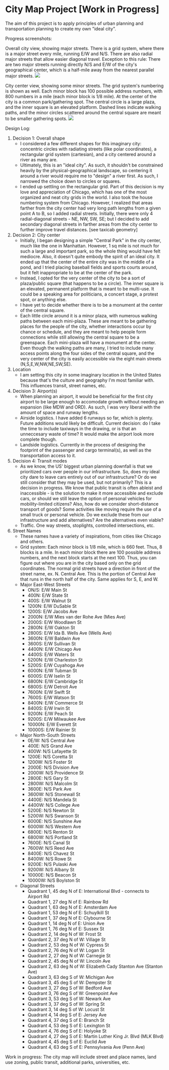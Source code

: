 # City Map Project [Work in Progress]

The aim of this project is to apply principles of urban planning and transportation planning to create my own "ideal city". 

Progress screenshots: 

Overall city view, showing major streets. There is a grid system, where there is a major street every mile, running E/W and N/S. There are also radial major streets that allow easier diagonal travel. Exception to this rule: There are two major streets running directly N/S and E/W of the city's geographical center, which is a half-mile away from the nearest parallel major streets. 
![](./overall.png)

City center view, showing some minor streets. The grid system's numbering is shown as well. Each minor block has 100 possible address numbers, with 800 numbers in a mile (each minor block is 1/8 mile). At the center of the city is a common park/gathering spot. The central circle is a large plaza, and the inner square is an elevated platform. Dashed lines indicate walking paths, and the minor circles scattered around the central square are meant to be smaller gathering spots. 
![](./center-city.png)

Design Log:

1. Decision 1: Overall shape
    * I considered a few different shapes for this imaginary city: concentric circles with radiating streets (like polar coordinates), a rectangular grid system (cartesian), and a city centered around a river as many are. 
    * Ultimately, this is an "ideal city". As such, it shouldn't be constrained heavily by the physical-geographical landscape, so centering it around a river would require me to "design" a river first. As such, I narrowed the choice down to circles or squares. 
    * I ended up settling on the rectangular grid. Part of this decision is my love and appreciation of Chicago, which has one of the most organized and neat city grids in the world. I also took the house numbering system from Chicago. However, I realized that areas farther from the city center had very long path lengths from a given point A to B, so I added radial streets. Initially, there were only 4 radial-diagonal streets - NE, NW, SW, SE; but I decided to add secondary diagonal streets in farther areas from the city center to further improve travel distances. [see taxicab geometry] 
2. Decision 2: City center
    * Initially, I began designing a simple "Central Park" in the city center, much like the one in Manhattan. However, 1 sq mile is not much for such a large and important park, so the whole thing would have felt mediocre. Also, it doesn't quite embody the spirit of an ideal city. It ended up that the center of the entire city was in the middle of a pond, and I tried placing baseball fields and sports courts around, but it felt inappropriate to be at the center of the park. 
    * Instead, I opted for the very center of the city to be a sort of plaza/public square (that happens to be a circle). The inner square is an elevated, permanent platform that is meant to be multi-use. It could be a speaking area for politicians, a concert stage, a protest spot, or anything else. 
    * I have yet to decide whether there is to be a monument at the center of the central square. 
    * Each little circle around it is a minor plaza, with numerous walking paths between each mini-plaza. These are meant to be gathering places for the people of the city, whether interactions occur by chance or schedule, and they are meant to help people form connections while still allowing the central square to be a greenspace. Each mini-plaza will have a monument at the center. Even though the walking paths are many, I tried to include many access points along the four sides of the central square, and the very center of the city is easily accessible via the eight main streets (N,S,E,W,NW,NE,SW,SE). 
3. Location
    * I am setting this city in some imaginary location in the United States because that's the culture and geography I'm most familiar with. This influences transit, street names, etc. 
4. Decision 3: Airport(s)
    * When planning an airport, it would be beneficial for the first city airport to be large enough to accomodate growth without needing an expansion (like MDW and ORD). As such, I was very liberal with the amount of space and runway lengths. 
    * Airside logistics. I have added 6 runways so far, which is plenty. Future additions would likely be difficult. Current decision: do I take the time to include taxiways in the drawing, or is that an unneccesary waste of time? It would make the airport look more complete though. 
    * Landside logistics. Currently in the process of designing the footprint of the passenger and cargo terminal(s), as well as the transportation access to it. 
5. Decision 4: Transit modes
    * As we know, the US' biggest urban planning downfall is that we prioritized cars over people in our infrastructure. So, does my ideal city dare to leave cars entirely out of our infrastructure? Or do we still consider that they may be used, but not primarily? This is a decision in progress. We know that public transit is often ableist and inaccessible - is the solution to make it more accessible and exclude cars, or should we still leave the option of personal vehicles for mobility-limited citizens? Also, how do we consider short-distance transport of goods? Some activities like moving require the use of a small truck or personal vehicle. Do we exclude these from our infrastructure and add alternatives? Are the alternatives even viable?
    * Traffic. One way streets, stoplights, controlled intersections, etc. 
6. Street Names
    * These names have a variety of inspirations, from cities like Chicago and others. 
    * Grid system: Each minor block is 1/8 mile, which is 660 feet. Thus, 8 blocks is a mile. In each minor block there are 100 possible address numbers, and the next block starts at the next 100. Thus, you can figure out where you are in the city based only on the grid coordinates. The normal grid streets have a direction in front of the street name, ex. N. Central Ave. This is the portion of Central Ave that runs in the north half of the city. Same applies for S, E, and W. 
    * Major East-West Streets
        * ON/S: E/W Main St
        * 400N: E/W State St
        * 400S: E/W Walnut St
        * 1200N: E/W DuSable St
        * 1200S: E/W Jacobs Ave
        * 2000N: E/W Mies van der Rohe Ave (Mies Ave)
        * 2000S: E/W Woodlawn St
        * 2800N: E/W Oakton St
        * 2800S: E/W Ida B. Wells Ave (Wells Ave)
        * 3600N: E/W Baldwin Ave
        * 3600S: E/W Sullivan St
        * 4400N: E/W Chicago Ave
        * 4400S: E/W Waters St
        * 5200N: E/W Charleston St
        * 5200S: E/W Cuyahoga Ave
        * 6000N: E/W Tubman St
        * 6000S: E/W Iselin St
        * 6800N: E/W Cambridge St
        * 6800S: E/W Detroit Ave
        * 7600N: E/W Swift St
        * 7600S: E/W Watson St
        * 8400N: E/W Commerce St
        * 8400S: E/W Irwin St
        * 9200N: E/W Peach St
        * 9200S: E/W Milwaukee Ave
        * 10000N: E/W Everett St
        * 10000S: E/W Rainier St
    * Major North-South Streets
        * 0E/W: N/S Central Ave
        * 400E: N/S Grand Ave
        * 400W: N/S Lafayette St
        * 1200E: N/S Coretta St
        * 1200W: N/S Foster St
        * 2000E: N/S Division Ave
        * 2000W: N/S Providence St
        * 2800E: N/S Gary St
        * 2800W: N/S Malcolm St
        * 3600E: N/S Park Ave
        * 3600W: N/S Stonewall St
        * 4400E: N/S Mandela St
        * 4400W: N/S College Ave
        * 5200E: N/S Newton St
        * 5200W: N/S Swanson St
        * 6000E: N/S Sunshine Ave
        * 6000W: N/S Western Ave
        * 6800E: N/S Renton St
        * 6800W: N/S Portland St
        * 7600E: N/S Canal St
        * 7600W: N/S Reed Ave
        * 8400E: N/S Chavez St
        * 8400W: N/S Rowe St
        * 9200E: N/S Pulaski Ave
        * 9200W: N/S Albany St
        * 10000E: N/S Beacon St
        * 10000W: N/S Boylston St
    * Diagonal Streets
        * Quadrant 1, 45 deg N of E: International Blvd - connects to Airport Rd
        * Quadrant 1, 27 deg N of E: Rainbow Rd
        * Quadrant 1, 63 deg N of E: Amsterdam Ave
        * Quadrant 1, 53 deg N of E: Schuylkill St
        * Quadrant 1, 37 deg N of E: Clybourne St
        * Quadrant 1, 14 deg N of E: Union Ave
        * Quadrant 1, 76 deg N of E: Sussex St
        * Quadrant 2, 14 deg N of W: Frost St
        * Quardant 2, 37 deg N of W: Village St
        * Quadrant 2, 53 deg N of W: Cypress St
        * Quadrant 2, 76 deg N of W: Logan St
        * Quadrant 2, 27 deg N of W: Carnegie St
        * Quadrant 2, 45 deg N of W: Lincoln Ave
        * Quadrant 2, 63 deg N of W: Elizabeth Cady Stanton Ave (Stanton Ave)
        * Quadrant 3, 63 deg S of W: Michigan Ave
        * Quadrant 3, 45 deg S of W: Dempster St
        * Quadrant 3, 27 deg S of W: Bedford Ave
        * Quadrant 3, 76 deg S of W: Greenpoint Ave
        * Quadrant 3, 53 deg S of W: Newark Ave
        * Quadrant 3, 37 deg S of W: Spring St
        * Quadrant 3, 14 deg S of W: Locust St
        * Quadrant 4, 14 deg S of E: Jersey Ave
        * Quadrant 4, 37 deg S of E: Branch St
        * Quadrant 4, 53 deg S of E: Lexington St
        * Quadrant 4, 76 deg S of E: Holyoke St
        * Quadrant 4, 27 deg S of E: Martin Luther King Jr. Blvd (MLK Blvd)
        * Quadrant 4, 45 deg S of E: Euclid Ave
        * Quadrant 4, 63 deg S of E: Pennsylvania Ave (Penn Ave)


<!--Street name ideas:
Camden
Chambers
Foster
Grant
Numerical
Dempster
William
Countries
Armitage
Ashland
Broadway
Monmounth
Letters
Santa Fe
Halsted
Racine
Fullerton
Belmont
Wabash
Michigan
Wisconsin


Massachusetts Ave
Luxardo
Archer
Cermak
Canal
River
Lake
Pond
North
South

Forest
Wood
Birmingham
Indianapolis
Chicago
New York
Philadelphia
St. Louis
Worcester
Reed


Division

Kansas
Missouri
Cesar Chavez

-->
Work in progress: The city map will include street and place names, land use zoning, public transit, additional parks, universities, etc. 